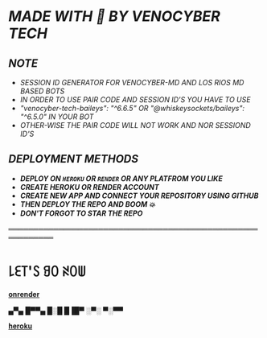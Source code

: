 # *MADE WITH 🤍 BY VENOCYBER TECH*


## *NOTE*
- *SESSION ID GENERATOR FOR VENOCYBER-MD AND LOS RIOS MD BASED BOTS*
- *IN ORDER TO USE PAIR CODE AND SESSION ID'S YOU HAVE TO USE*
- *"venocyber-tech-baileys": "^6.6.5" OR "@whiskeysockets/baileys": "^6.5.0" IN YOUR BOT*
- *OTHER-WISE THE PAIR CODE WILL NOT WORK AND NOR SESSIOND ID'S*


## *DEPLOYMENT METHODS*
- ***DEPLOY ON `HEROKU` OR `RENDER` OR ANY PLATFROM YOU LIKE***
- ***CREATE HEROKU OR RENDER ACCOUNT***
- ***CREATE NEW APP AND CONNECT YOUR REPOSITORY USING GITHUB***
- ***THEN DEPLOY THE REPO AND BOOM 💥***
- ***DON'T FORGOT TO STAR THE REPO***

═══════════════════════════════════════════════════════════
# ꒒ꏂ꓄'ꇙ ꍌꄲ ꋊꄲꅐ 

<hi>[𝐨𝐧𝐫𝐞𝐧𝐝𝐞𝐫](https://onrender.com)</hi>

             
▄▀▄ █▀▀▄
█░█ █▐█▀
░▀░ ▀░▀▀


[𝐡𝐞𝐫𝐨𝐤𝐮](https://heroku.com)
